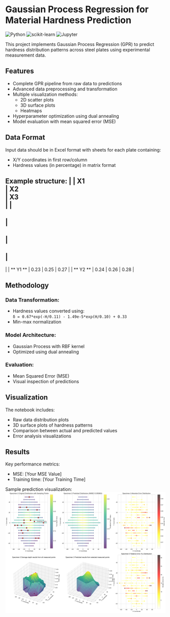 # Gaussian Process Regression for Material Hardness Prediction

![Python](https://img.shields.io/badge/Python-3.7%2B-blue)
![scikit-learn](https://img.shields.io/badge/scikit--learn-1.0%2B-orange)
![Jupyter](https://img.shields.io/badge/Jupyter-Notebook-red)

This project implements Gaussian Process Regression (GPR) to predict hardness distribution patterns across steel plates using experimental measurement data.

## Features

- Complete GPR pipeline from raw data to predictions
- Advanced data preprocessing and transformation
- Multiple visualization methods:
  - 2D scatter plots
  - 3D surface plots
  - Heatmaps
- Hyperparameter optimization using dual annealing
- Model evaluation with mean squared error (MSE)

## Data Format
Input data should be in Excel format with sheets for each plate containing:
- X/Y coordinates in first row/column
- Hardness values (in percentage) in matrix format

Example structure:
|
|
 X1   
|
 X2   
|
 X3   
|
|
-------
|
------
|
------
|
------
|
|
**
Y1
**
|
 0.23 
|
 0.25 
|
 0.27 
|
|
**
Y2
**
|
 0.24 
|
 0.26 
|
 0.28 
|


## Methodology
### Data Transformation:
- Hardness values converted using:  
  `δ = 0.67*exp(-H/0.11) - 1.49e-5*exp(H/0.10) + 0.33`
- Min-max normalization

### Model Architecture:
- Gaussian Process with RBF kernel
- Optimized using dual annealing

### Evaluation:
- Mean Squared Error (MSE)
- Visual inspection of predictions

## Visualization
The notebook includes:
- Raw data distribution plots
- 3D surface plots of hardness patterns
- Comparison between actual and predicted values
- Error analysis visualizations

## Results
Key performance metrics:
- MSE: [Your MSE Value]
- Training time: [Your Training Time]

Sample prediction visualization:  
![Prediction Visualization](images/prediction_example.png)
